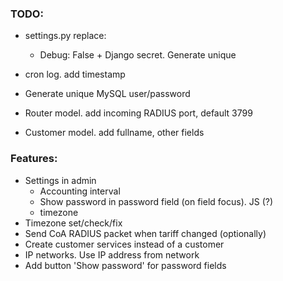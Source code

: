 ### TODO:

- settings.py
  replace:

  - Debug: False + Django secret. Generate unique

- cron log. add timestamp
- Generate unique MySQL user/password
- Router model. add incoming RADIUS port, default 3799
- Customer model. add fullname, other fields

### Features:

- Settings in admin
  - Accounting interval
  - Show password in password field (on field focus). JS (?)
  - timezone
- Timezone set/check/fix
- Send CoA RADIUS packet when tariff changed (optionally)
- Create customer services instead of a customer
- IP networks. Use IP address from network
- Add button 'Show password' for password fields
